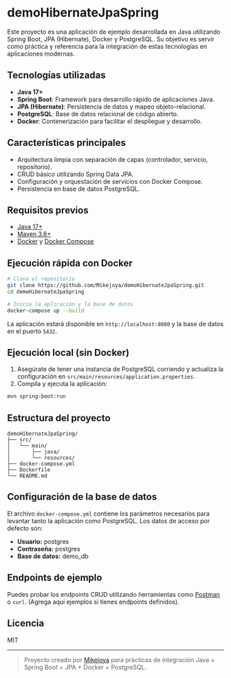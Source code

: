 # demoHibernateJpaSpring

Este proyecto es una aplicación de ejemplo desarrollada en Java utilizando Spring Boot, JPA (Hibernate), Docker y PostgreSQL. Su objetivo es servir como práctica y referencia para la integración de estas tecnologías en aplicaciones modernas.

## Tecnologías utilizadas

- **Java 17+**
- **Spring Boot**: Framework para desarrollo rápido de aplicaciones Java.
- **JPA (Hibernate)**: Persistencia de datos y mapeo objeto-relacional.
- **PostgreSQL**: Base de datos relacional de código abierto.
- **Docker**: Contenerización para facilitar el despliegue y desarrollo.

## Características principales

- Arquitectura limpia con separación de capas (controlador, servicio, repositorio).
- CRUD básico utilizando Spring Data JPA.
- Configuración y orquestación de servicios con Docker Compose.
- Persistencia en base de datos PostgreSQL.

## Requisitos previos

- [Java 17+](https://adoptium.net/)
- [Maven 3.6+](https://maven.apache.org/)
- [Docker](https://www.docker.com/) y [Docker Compose](https://docs.docker.com/compose/)

## Ejecución rápida con Docker

```bash
# Clona el repositorio
git clone https://github.com/Mikejoya/demoHibernateJpaSpring.git
cd demoHibernateJpaSpring

# Inicia la aplicación y la base de datos
docker-compose up --build
```

La aplicación estará disponible en `http://localhost:8080` y la base de datos en el puerto `5432`.

## Ejecución local (sin Docker)

1. Asegúrate de tener una instancia de PostgreSQL corriendo y actualiza la configuración en `src/main/resources/application.properties`.
2. Compila y ejecuta la aplicación:

```bash
mvn spring-boot:run
```

## Estructura del proyecto

```
demoHibernateJpaSpring/
├── src/
│   └── main/
│       ├── java/
│       └── resources/
├── docker-compose.yml
├── Dockerfile
└── README.md
```

## Configuración de la base de datos

El archivo `docker-compose.yml` contiene los parámetros necesarios para levantar tanto la aplicación como PostgreSQL. Los datos de acceso por defecto son:

- **Usuario:** postgres
- **Contraseña:** postgres
- **Base de datos:** demo_db

## Endpoints de ejemplo

Puedes probar los endpoints CRUD utilizando herramientas como [Postman](https://www.postman.com/) o `curl`. (Agrega aquí ejemplos si tienes endpoints definidos).

## Licencia

MIT

---

> Proyecto creado por [Mikejoya](https://github.com/Mikejoya) para prácticas de integración Java + Spring Boot + JPA + Docker + PostgreSQL.

